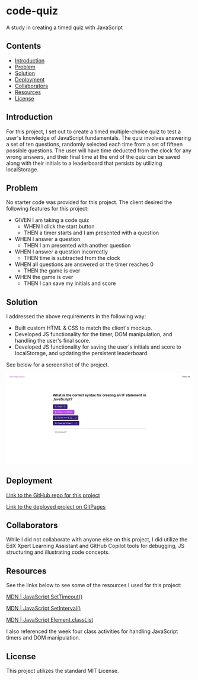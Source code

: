 # code-quiz

A study in creating a timed quiz with JavaScript

## Contents

- [Introduction](#introduction)
- [Problem](#problem)
- [Solution](#solution)
- [Deployment](#deployment)
- [Collaborators](#collaborators)
- [Resources](#resources)
- [License](#License)

## Introduction

For this project, I set out to create a timed multiple-choice quiz to test a user's knowledge of JavaScript fundamentals. The quiz involves answering a set of ten questions, randomly selected each time from a set of fifteen possible questions. The user will have time deducted from the clock for any wrong answers, and their final time at the end of the quiz can be saved along with their initials to a leaderboard that persists by utilizing localStorage.

## Problem

No starter code was provided for this project. The client desired the following features for this project:

- GIVEN I am taking a code quiz
  - WHEN I click the start button
  - THEN a timer starts and I am presented with a question
- WHEN I answer a question
  - THEN I am presented with another question
- WHEN I answer a question incorrectly
  - THEN time is subtracted from the clock
- WHEN all questions are answered or the timer reaches 0
  - THEN the game is over
- WHEN the game is over
  - THEN I can save my initials and score

## Solution

I addressed the above requirements in the following way:

- Built custom HTML & CSS to match the client's mockup.
- Developed JS functionality for the timer, DOM manipulation, and handling the user's final score.
- Developed JS functionality for saving the user's initials and score to localStorage, and updating the persistent leaderboard.

See below for a screenshot of the project.

![Screenshot of deployed project](assets/images/project-screenshot.png)

## Deployment

[Link to the GitHub repo for this project](https://github.com/Aoliva96/code-quiz)

[Link to the deployed project on GitPages](https://aoliva96.github.io/code-quiz)

## Collaborators

While I did not collaborate with anyone else on this project, I did utilize the EdX Xpert Learning Assistant and GitHub Copilot tools for debugging, JS structuring and illustrating code concepts.

## Resources

See the links below to see some of the resources I used for this project:

[MDN | JavaScript SetTimeout()](https://developer.mozilla.org/en-US/docs/Web/API/setTimeout)

[MDN | JavaScript SetInterval()](https://developer.mozilla.org/en-US/docs/Web/API/setInterval)

[MDN | JavaScript Element.classList](https://developer.mozilla.org/en-US/docs/Web/API/Element/classList)

I also referenced the week four class activities for handling JavaScript timers and DOM manipulation.

## License

This project utilizes the standard MIT License.
